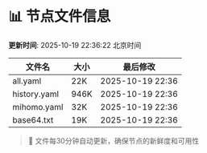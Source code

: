 # 📊 节点文件信息

**更新时间**: 2025-10-19 22:36:22 北京时间

| 文件名 | 大小 | 最后修改 |
|--------|------|----------|
| all.yaml | 22K | 2025-10-19 22:36 |
| history.yaml | 946K | 2025-10-19 22:36 |
| mihomo.yaml | 32K | 2025-10-19 22:36 |
| base64.txt | 19K | 2025-10-19 22:36 |

> 🔄 文件每30分钟自动更新，确保节点的新鲜度和可用性

